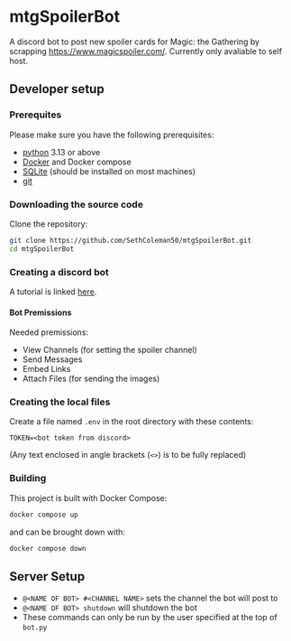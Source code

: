 # mtgSpoilerBot

A discord bot to post new spoiler cards for Magic: the Gathering by scrapping https://www.magicspoiler.com/. Currently only avaliable to self host.

## Developer setup
### Prerequites
Please make sure you have the following prerequisites:
- [python](https://www.python.org/downloads/) 3.13 or above
- [Docker](https://docs.docker.com/engine/install/) and Docker compose
- [SQLite](https://sqlite.org/index.html) (should be installed on most machines)
- [git](https://git-scm.com/book/en/v2/Getting-Started-Installing-Git)

### Downloading the source code
Clone the repository:
```bash
git clone https://github.com/SethColeman50/mtgSpoilerBot.git
cd mtgSpoilerBot
```

### Creating a discord bot
A tutorial is linked [here](https://discordpy.readthedocs.io/en/stable/discord.html).

#### Bot Premissions
Needed premissions:
- View Channels (for setting the spoiler channel)
- Send Messages
- Embed Links 
- Attach Files (for sending the images)

### Creating the local files
Create a file named `.env` in the root directory with these contents:
```
TOKEN=<bot token from discord>
```
(Any text enclosed in angle brackets (`<>`) is to be fully replaced)

### Building
This project is built with Docker Compose:
```bash
docker compose up
```
and can be brought down with:
```bash
docker compose down
```

## Server Setup
- `@<NAME OF BOT> #<CHANNEL NAME>` sets the channel the bot will post to
- `@<NAME OF BOT> shutdown` will shutdown the bot
- These commands can only be run by the user specified at the top of `bot.py`